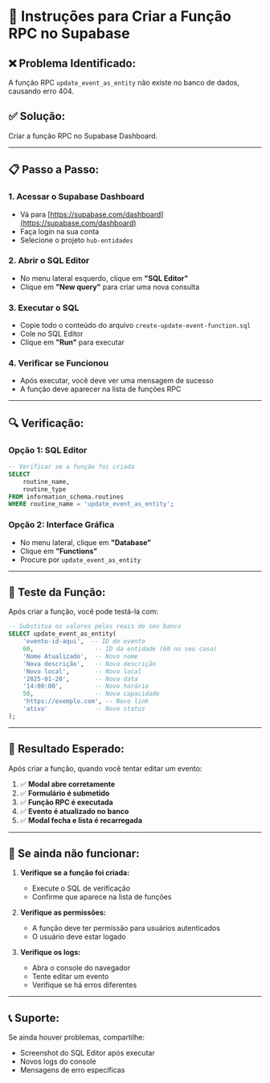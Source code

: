 # 🚀 **Instruções para Criar a Função RPC no Supabase**

## ❌ **Problema Identificado:**
A função RPC `update_event_as_entity` não existe no banco de dados, causando erro 404.

## ✅ **Solução:**
Criar a função RPC no Supabase Dashboard.

---

## 📋 **Passo a Passo:**

### **1. Acessar o Supabase Dashboard**
- Vá para [https://supabase.com/dashboard](https://supabase.com/dashboard)
- Faça login na sua conta
- Selecione o projeto `hub-entidades`

### **2. Abrir o SQL Editor**
- No menu lateral esquerdo, clique em **"SQL Editor"**
- Clique em **"New query"** para criar uma nova consulta

### **3. Executar o SQL**
- Copie todo o conteúdo do arquivo `create-update-event-function.sql`
- Cole no SQL Editor
- Clique em **"Run"** para executar

### **4. Verificar se Funcionou**
- Após executar, você deve ver uma mensagem de sucesso
- A função deve aparecer na lista de funções RPC

---

## 🔍 **Verificação:**

### **Opção 1: SQL Editor**
```sql
-- Verificar se a função foi criada
SELECT 
    routine_name,
    routine_type
FROM information_schema.routines 
WHERE routine_name = 'update_event_as_entity';
```

### **Opção 2: Interface Gráfica**
- No menu lateral, clique em **"Database"**
- Clique em **"Functions"**
- Procure por `update_event_as_entity`

---

## 🧪 **Teste da Função:**

Após criar a função, você pode testá-la com:

```sql
-- Substitua os valores pelos reais do seu banco
SELECT update_event_as_entity(
    'evento-id-aqui',  -- ID do evento
    60,                 -- ID da entidade (60 no seu caso)
    'Nome Atualizado',  -- Novo nome
    'Nova descrição',   -- Nova descrição
    'Novo local',       -- Novo local
    '2025-01-20',       -- Nova data
    '14:00:00',         -- Novo horário
    50,                 -- Nova capacidade
    'https://exemplo.com', -- Novo link
    'ativo'             -- Novo status
);
```

---

## 🎯 **Resultado Esperado:**

Após criar a função, quando você tentar editar um evento:

1. ✅ **Modal abre corretamente**
2. ✅ **Formulário é submetido**
3. ✅ **Função RPC é executada**
4. ✅ **Evento é atualizado no banco**
5. ✅ **Modal fecha e lista é recarregada**

---

## 🚨 **Se ainda não funcionar:**

1. **Verifique se a função foi criada:**
   - Execute o SQL de verificação
   - Confirme que aparece na lista de funções

2. **Verifique as permissões:**
   - A função deve ter permissão para usuários autenticados
   - O usuário deve estar logado

3. **Verifique os logs:**
   - Abra o console do navegador
   - Tente editar um evento
   - Verifique se há erros diferentes

---

## 📞 **Suporte:**
Se ainda houver problemas, compartilhe:
- Screenshot do SQL Editor após executar
- Novos logs do console
- Mensagens de erro específicas
